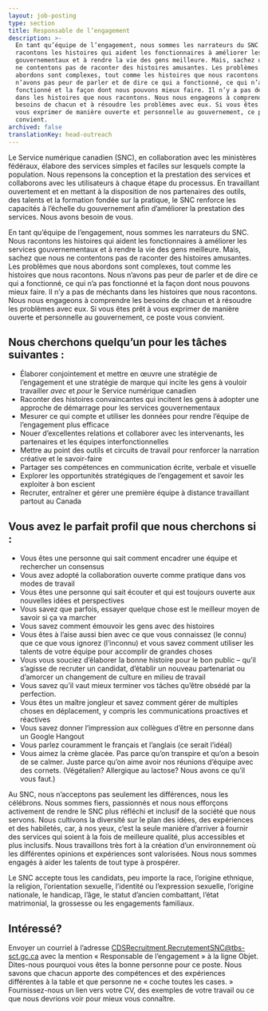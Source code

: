 ```yaml
---
layout: job-posting
type: section
title: Responsable de l’engagement
description: >-
  En tant qu’équipe de l’engagement, nous sommes les narrateurs du SNC. Nous
  racontons les histoires qui aident les fonctionnaires à améliorer les services
  gouvernementaux et à rendre la vie des gens meilleure. Mais, sachez que nous
  ne contentons pas de raconter des histoires amusantes. Les problèmes que nous
  abordons sont complexes, tout comme les histoires que nous racontons. Nous
  n’avons pas peur de parler et de dire ce qui a fonctionné, ce qui n’a pas
  fonctionné et la façon dont nous pouvons mieux faire. Il n’y a pas de méchants
  dans les histoires que nous racontons. Nous nous engageons à comprendre les
  besoins de chacun et à résoudre les problèmes avec eux. Si vous êtes prêt à
  vous exprimer de manière ouverte et personnelle au gouvernement, ce poste vous
  convient. 
archived: false
translationKey: head-outreach
---
```

Le Service numérique canadien (SNC), en collaboration avec les ministères fédéraux, élabore des services simples et faciles sur lesquels compte la population. Nous repensons la conception et la prestation des services et collaborons avec les utilisateurs à chaque étape du processus. En travaillant ouvertement et en mettant à la disposition de nos partenaires des outils, des talents et la formation fondée sur la pratique, le SNC renforce les capacités à l’échelle du gouvernement afin d’améliorer la prestation des services. Nous avons besoin de vous.

En tant qu’équipe de l’engagement, nous sommes les narrateurs du SNC. Nous racontons les histoires qui aident les fonctionnaires à améliorer les services gouvernementaux et à rendre la vie des gens meilleure. Mais, sachez que nous ne contentons pas de raconter des histoires amusantes. Les problèmes que nous abordons sont complexes, tout comme les histoires que nous racontons. Nous n’avons pas peur de parler et de dire ce qui a fonctionné, ce qui n’a pas fonctionné et la façon dont nous pouvons mieux faire. Il n’y a pas de méchants dans les histoires que nous racontons. Nous nous engageons à comprendre les besoins de chacun et à résoudre les problèmes avec eux. Si vous êtes prêt à vous exprimer de manière ouverte et personnelle au gouvernement, ce poste vous convient. 

## Nous cherchons quelqu’un pour les tâches suivantes :
* Élaborer conjointement et mettre en œuvre une stratégie de l’engagement et une stratégie de marque qui incite les gens à vouloir travailler *avec* et *pour* le Service numérique canadien
* Raconter des histoires convaincantes qui incitent les gens à adopter une approche de démarrage pour les services gouvernementaux
* Mesurer ce qui compte et utiliser les données pour rendre l’équipe de l’engagement plus efficace
* Nouer d’excellentes relations et collaborer avec les intervenants, les partenaires et les équipes interfonctionnelles
* Mettre au point des outils et circuits de travail pour renforcer la narration créative et le savoir-faire
* Partager ses compétences en communication écrite, verbale et visuelle
* Explorer les opportunités stratégiques de l’engagement et savoir les exploiter à bon escient
* Recruter, entraîner et gérer une première équipe à distance travaillant partout au Canada

## Vous avez le parfait profil que nous cherchons si :
* Vous êtes une personne qui sait comment encadrer une équipe et rechercher un consensus
* Vous avez adopté la collaboration ouverte comme pratique dans vos modes de travail
* Vous êtes une personne qui sait écouter et qui est toujours ouverte aux nouvelles idées et perspectives
* Vous savez que parfois, essayer quelque chose est le meilleur moyen de savoir si ça va marcher
* Vous savez comment émouvoir les gens avec des histoires 
* Vous êtes à l’aise aussi bien avec ce que vous connaissez (le connu) que ce que vous ignorez (l’inconnu) et vous savez comment utiliser les talents de votre équipe pour accomplir de grandes choses
* Vous vous souciez d’élaborer la bonne histoire pour le bon public – qu’il s’agisse de recruter un candidat, d’établir un nouveau partenariat ou d’amorcer un changement de culture en milieu de travail 
* Vous savez qu’il vaut mieux terminer vos tâches qu’être obsédé par la perfection.
* Vous êtes un maître jongleur et savez comment gérer de multiples choses en déplacement, y compris les communications proactives et réactives
* Vous savez donner l’impression aux collègues d’être en personne dans un Google Hangout
* Vous parlez couramment le français et l’anglais (ce serait l’idéal) 
* Vous aimez la crème glacée. Pas parce qu’on transpire et qu’on a besoin de se calmer. Juste parce qu’on aime avoir nos réunions d’équipe avec des cornets. (Végétalien? Allergique au lactose? Nous avons ce qu’il vous faut.)

Au SNC, nous n’acceptons pas seulement les différences, nous les célébrons. Nous sommes fiers, passionnés et nous nous efforçons activement de rendre le SNC plus réfléchi et inclusif de la société que nous servons. Nous cultivons la diversité sur le plan des idées, des expériences et des habiletés, car, à nos yeux, c’est la seule manière d’arriver à fournir des services qui soient à la fois de meilleure qualité, plus accessibles et plus inclusifs. Nous travaillons très fort à la création d’un environnement où les différentes opinions et expériences sont valorisées. Nous nous sommes engagés à aider les talents de tout type à prospérer.

Le SNC accepte tous les candidats, peu importe la race, l’origine ethnique, la religion, l’orientation sexuelle, l’identité ou l’expression sexuelle, l’origine nationale, le handicap, l’âge, le statut d’ancien combattant, l’état matrimonial, la grossesse ou les engagements familiaux.

## Intéressé?

Envoyer un courriel à l’adresse [CDSRecruitment.RecrutementSNC@tbs-sct.gc.ca](mailto:CDSRecruitment.RecrutementSNC@tbs-sct.gc.ca) avec la mention « Responsable de l’engagement » à la ligne Objet. Dites-nous pourquoi vous êtes la bonne personne pour ce poste. Nous savons que chacun apporte des compétences et des expériences différentes à la table et que personne ne « coche toutes les cases. » Fournissez-nous un lien vers votre CV, des exemples de votre travail ou ce que nous devrions voir pour mieux vous connaître.
